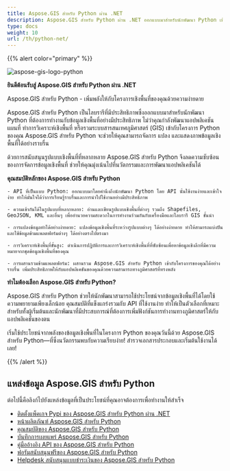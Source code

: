 ```yaml
---
title: Aspose.GIS สำหรับ Python ผ่าน .NET
description: Aspose.GIS สำหรับ Python ผ่าน .NET ออกแบบมาสำหรับนักพัฒนา Python เพื่อให้ทำงานกับข้อมูลเชิงพื้นที่ที่จัดเก็บในรูปแบบไฟล์ต่างๆ ได้อย่างง่ายดาย รวมถึง GDB, KML, Shapefile, ESRI, GEOJson, GeoTiff และอื่นๆ 
type: docs
weight: 10
url: /th/python-net/
---
```


{{% alert color="primary" %}}

![aspose-gis-logo-python](aspose-gis-for-python-via-net_1.png)

**ยินดีต้อนรับสู่ Aspose.GIS สำหรับ Python ผ่าน .NET**

Aspose.GIS สำหรับ Python - เพิ่มพลังให้กับโครงการเชิงพื้นที่ของคุณด้วยความง่ายดาย

Aspose.GIS สำหรับ Python เป็นไลบรารีที่มีประสิทธิภาพซึ่งออกแบบมาสำหรับนักพัฒนา Python ที่ต้องการทำงานกับข้อมูลเชิงพื้นที่อย่างมีประสิทธิภาพ ไม่ว่าคุณกำลังพัฒนาแอปพลิเคชันแผนที่ ทำการวิเคราะห์เชิงพื้นที่ หรือรวมระบบสารสนเทศภูมิศาสตร์ (GIS) เข้ากับโครงการ Python ของคุณ Aspose.GIS สำหรับ Python จะช่วยให้คุณสามารถจัดการ แปลง และแสดงภาพข้อมูลเชิงพื้นที่ได้อย่างราบรื่น

ด้วยการสนับสนุนรูปแบบเชิงพื้นที่ที่หลากหลาย Aspose.GIS สำหรับ Python จึงลดความซับซ้อนของการจัดการข้อมูลเชิงพื้นที่ ช่วยให้คุณมุ่งเน้นไปที่นวัตกรรมและการพัฒนาแอปพลิเคชันได้

**คุณสมบัติหลักของ Aspose.GIS สำหรับ Python**

    - API ที่เป็นแบบ Python: ออกแบบมาโดยคำนึงถึงนักพัฒนา Python โดย API นั้นใช้งานง่ายและเข้าใจง่าย ทำให้มั่นใจได้ว่าการเรียนรู้ราบรื่นและการนำไปใช้งานอย่างมีประสิทธิภาพ

    - ความเข้ากันได้ในรูปแบบที่หลากหลาย: อ่านและเขียนรูปแบบเชิงพื้นที่ต่างๆ รวมถึง Shapefiles, GeoJSON, KML และอื่นๆ เพื่ออำนวยความสะดวกในการทำงานร่วมกันกับเครื่องมือและไลบรารี GIS ชั้นนำ

    - การแปลงข้อมูลทำได้อย่างง่ายดาย: แปลงข้อมูลเชิงพื้นที่ระหว่างรูปแบบต่างๆ ได้อย่างง่ายดาย ทำให้สามารถแบ่งปันและใช้ข้อมูลข้ามแพลตฟอร์มต่างๆ ได้อย่างตรงไปตรงมา

    - การวิเคราะห์เชิงพื้นที่ขั้นสูง: ดำเนินการปฏิบัติการและการวิเคราะห์เชิงพื้นที่ที่ซับซ้อนเพื่อหาข้อมูลเชิงลึกที่มีความหมายจากชุดข้อมูลเชิงพื้นที่ของคุณ

    - การผสานรวมข้ามแพลตฟอร์ม: ผสานรวม Aspose.GIS สำหรับ Python เข้ากับโครงการของคุณได้อย่างราบรื่น เพิ่มประสิทธิภาพให้กับแอปพลิเคชันของคุณด้วยความสามารถทางภูมิศาสตร์ที่ทรงพลัง

**ทำไมต้องเลือก Aspose.GIS สำหรับ Python?**

Aspose.GIS สำหรับ Python ช่วยให้นักพัฒนาสามารถใช้ประโยชน์จากข้อมูลเชิงพื้นที่ได้โดยใช้ความพยายามเพียงเล็กน้อย คุณสมบัติที่แข็งแกร่งรวมกับ API ที่ใช้งานง่าย ทำให้เป็นตัวเลือกที่เหมาะสำหรับทั้งผู้เริ่มต้นและนักพัฒนาที่มีประสบการณ์ที่ต้องการเพิ่มฟังก์ชันการทำงานทางภูมิศาสตร์ให้กับแอปพลิเคชันของตน

เริ่มใช้ประโยชน์จากพลังของข้อมูลเชิงพื้นที่ในโครงการ Python ของคุณวันนี้ด้วย Aspose.GIS สำหรับ Python—ที่ซึ่งนวัตกรรมพบกับความเรียบง่าย! สำรวจเอกสารประกอบและเริ่มต้นใช้งานได้เลย!

{{% /alert %}}

## **แหล่งข้อมูล Aspose.GIS สำหรับ Python**

ต่อไปนี้คือลิงก์ไปยังแหล่งข้อมูลที่เป็นประโยชน์ที่คุณอาจต้องการเพื่อทำงานให้สำเร็จ

- [ติดตั้งแพ็คเกจ Pypi ของ Aspose.GIS สำหรับ Python ผ่าน .NET](https://pypi.org/project/aspose-gis/)
- [หน้าผลิตภัณฑ์ Aspose.GIS สำหรับ Python](https://products.aspose.com/gis/python-net/)
- [คุณสมบัติของ Aspose.GIS สำหรับ Python](/gis/python-net/features/)
- [บันทึกการเผยแพร่ Aspose.GIS สำหรับ Python](https://releases.aspose.com/gis/python-net/release-notes/)
- [คู่มืออ้างอิง API ของ Aspose.GIS สำหรับ Python](https://reference.aspose.com/gis/python-net)
- [ฟอรัมสนับสนุนฟรีของ Aspose.GIS สำหรับ Python](https://forum.aspose.com/c/gis/33)
- [Helpdesk สนับสนุนแบบชำระเงินของ Aspose.GIS สำหรับ Python](https://helpdesk.aspose.com/)

